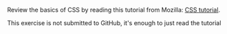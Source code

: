 Review the basics of CSS by reading this tutorial from Mozilla: [CSS tutorial](https://developer.mozilla.org/en-US/docs/Learn/Getting_started_with_the_web/CSS_basics).

This exercise is not submitted to GitHub, it's enough to just read the tutorial
